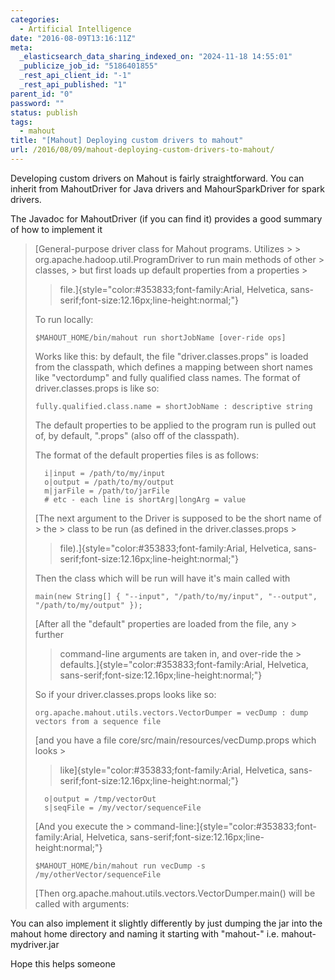 ```yaml
---
categories:
  - Artificial Intelligence
date: "2016-08-09T13:16:11Z"
meta:
  _elasticsearch_data_sharing_indexed_on: "2024-11-18 14:55:01"
  _publicize_job_id: "5186401855"
  _rest_api_client_id: "-1"
  _rest_api_published: "1"
parent_id: "0"
password: ""
status: publish
tags:
  - mahout
title: "[Mahout] Deploying custom drivers to mahout"
url: /2016/08/09/mahout-deploying-custom-drivers-to-mahout/
---
```


Developing custom drivers on Mahout is fairly straightforward. You can inherit
from MahoutDriver for Java drivers and MahourSparkDriver for spark drivers.

The Javadoc for MahoutDriver (if you can find it) provides a good summary of how
to implement it

> [General-purpose driver class for Mahout programs. Utilizes > >
> org.apache.hadoop.util.ProgramDriver to run main methods of other > classes, >
> but first loads up default properties from a properties >
>
> > file.]{style="color:#353833;font-family:Arial, Helvetica,
> > sans-serif;font-size:12.16px;line-height:normal;"}
>
> To run locally:
>
> ```{style="font-size:1.3em;margin-top:0;color:#353833;line-height:normal;"}
> $MAHOUT_HOME/bin/mahout run shortJobName [over-ride ops]
> ```
>
> Works like this: by default, the file "driver.classes.props" is loaded from
> the classpath, which defines a mapping between short names like "vectordump"
> and fully qualified class names. The format of driver.classes.props is like
> so:
>
> ```{style="font-size:1.3em;margin-top:0;color:#353833;line-height:normal;"}
> fully.qualified.class.name = shortJobName : descriptive string
> ```
>
> The default properties to be applied to the program run is pulled out of, by
> default, ".props" (also off of the classpath).
>
> The format of the default properties files is as follows:
>
> ```{style="font-size:1.3em;margin-top:0;color:#353833;line-height:normal;"}
>   i|input = /path/to/my/input
>   o|output = /path/to/my/output
>   m|jarFile = /path/to/jarFile
>   # etc - each line is shortArg|longArg = value
> ```
>
> [The next argument to the Driver is supposed to be the short name of > the >
> class to be run (as defined in the driver.classes.props >
>
> > file).]{style="color:#353833;font-family:Arial, Helvetica,
> > sans-serif;font-size:12.16px;line-height:normal;"}
>
> Then the class which will be run will have it's main called with
>
> ```{style="font-size:1.3em;margin-top:0;color:#353833;line-height:normal;"}
> main(new String[] { "--input", "/path/to/my/input", "--output", "/path/to/my/output" });
> ```
>
> [After all the "default" properties are loaded from the file, any > further
>
> > command-line arguments are taken in, and over-ride the >
> > defaults.]{style="color:#353833;font-family:Arial, Helvetica,
> > sans-serif;font-size:12.16px;line-height:normal;"}
>
> So if your driver.classes.props looks like so:
>
> ```{style="font-size:1.3em;margin-top:0;color:#353833;line-height:normal;"}
> org.apache.mahout.utils.vectors.VectorDumper = vecDump : dump vectors from a sequence file
> ```
>
> [and you have a file core/src/main/resources/vecDump.props which looks >
>
> > like]{style="color:#353833;font-family:Arial, Helvetica,
> > sans-serif;font-size:12.16px;line-height:normal;"}
>
> ```{style="font-size:1.3em;margin-top:0;color:#353833;line-height:normal;"}
>   o|output = /tmp/vectorOut
>   s|seqFile = /my/vector/sequenceFile
> ```
>
> [And you execute the > command-line:]{style="color:#353833;font-family:Arial,
> Helvetica, sans-serif;font-size:12.16px;line-height:normal;"}
>
> ```{style="font-size:1.3em;margin-top:0;color:#353833;line-height:normal;"}
> $MAHOUT_HOME/bin/mahout run vecDump -s /my/otherVector/sequenceFile
> ```
>
> [Then org.apache.mahout.utils.vectors.VectorDumper.main() will be called with
> arguments:

You can also implement it slightly differently by just dumping the jar into the
mahout home directory and naming it starting with "mahout-" i.e.
mahout-mydriver.jar

Hope this helps someone
